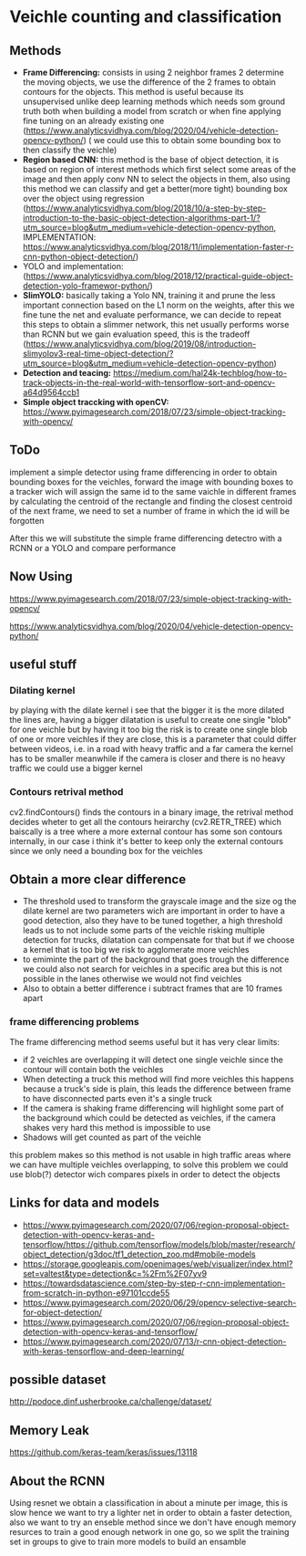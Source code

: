# Veichle counting and classification

## Methods 

- **Frame Differencing:** consists in using 2 neighbor frames 2 determine the moving objects, we use the difference of the 2 frames to obtain contours for the objects.
  This method is useful because its unsupervised unlike deep learning methods which needs som ground truth both when building a model from scratch or when fine applying fine tuning on an already existing one (https://www.analyticsvidhya.com/blog/2020/04/vehicle-detection-opencv-python/) ( we could use this to obtain some bounding box to then classify the veichle)
- **Region based CNN:** this method is the base of object detection, it is based on region of interest methods which first select some areas of the image and then apply conv NN to select the objects in them, also using this method we can classify and get a better(more tight) bounding box over the object using regression (https://www.analyticsvidhya.com/blog/2018/10/a-step-by-step-introduction-to-the-basic-object-detection-algorithms-part-1/?utm_source=blog&utm_medium=vehicle-detection-opencv-python, IMPLEMENTATION: https://www.analyticsvidhya.com/blog/2018/11/implementation-faster-r-cnn-python-object-detection/)
- YOLO and implementation: (https://www.analyticsvidhya.com/blog/2018/12/practical-guide-object-detection-yolo-framewor-python/)
- **SlimYOLO:** basically taking a Yolo NN, training it and prune the less important connection based on the L1 norm on the weights, after this we fine tune the net and evaluate performance, we can decide to repeat this steps to obtain a slimmer network, this net usually performs worse than RCNN but we gain evaluation speed, this is the tradeoff (https://www.analyticsvidhya.com/blog/2019/08/introduction-slimyolov3-real-time-object-detection/?utm_source=blog&utm_medium=vehicle-detection-opencv-python)
- **Detection and teacing:** https://medium.com/hal24k-techblog/how-to-track-objects-in-the-real-world-with-tensorflow-sort-and-opencv-a64d9564ccb1
- **Simple object traccking with openCV:** https://www.pyimagesearch.com/2018/07/23/simple-object-tracking-with-opencv/

## ToDo

implement a simple detector using frame differencing in order to obtain bounding boxes for the veichles, forward the image with bounding boxes to a tracker wich will assign the same id to the same vaichle in different frames by calculating the centroid of the rectangle and finding the closest centroid of the next frame, we need to set a number of frame in which the id will be forgotten 

After this we will substitute the simple frame differencing detectro with a RCNN or a YOLO and compare performance

## Now Using

https://www.pyimagesearch.com/2018/07/23/simple-object-tracking-with-opencv/

https://www.analyticsvidhya.com/blog/2020/04/vehicle-detection-opencv-python/

## useful stuff

### Dilating kernel

by playing with the dilate kernel i see that the bigger it is the more dilated the lines are, having a bigger dilatation is useful to create one single "blob" for one veichle but by having it too big the risk is to create one single blob of one or more veichles if they are close, this is a parameter that could differ between videos, i.e. in a road with heavy traffic and a far camera the kernel has to be smaller meanwhile if the camera is closer and there is no heavy traffic we could use a bigger kernel

### Contours retrival method

cv2.findContours() finds the contours in a binary image, the retrival method decides wheter to get all the contours heirarchy (cv2.RETR_TREE) which baiscally is a tree where a more external contour has some son contours internally, in our case i think it's better to keep only the external contours since we only need a bounding box for the veichles 

## Obtain a more clear difference

- The threshold used to transform the grayscale image and the size og the dilate kernel are two parameters wich are important in order to have a good detection, also they have to be tuned together, a high threshold leads us to not include some parts of the veichle risking multiple detection for trucks, dilatation can compensate for that but if we choose a kernel that is too big we risk to agglomerate more veichles 
- to emiminte the part of the background that goes trough the difference we could also not search for veichles in a specific area but this is not possible in the lanes otherwise we would not find veichles
- Also to obtain a better difference i subtract frames that are 10 frames apart

### frame differencing problems

The frame differencing method seems useful but it has very clear limits:

- if 2 veichles are overlapping it will detect one single veichle since the contour will contain both the veichles 
- When detecting a truck this method will find more veichles this happens because a truck's side is plain, this leads the difference between frame to have disconnected parts even it's a single truck
- If the camera is shaking frame differencing will highlight some part of the background which could be detected as veichles, if the camera shakes very hard this method is impossible to use 
- Shadows will get counted as part of the veichle 

this problem makes so this method is not usable in high traffic areas where we can have multiple veichles overlapping, to solve this problem we could use blob(?) detector wich compares pixels in order to detect the objects

## Links for data and models 

- https://www.pyimagesearch.com/2020/07/06/region-proposal-object-detection-with-opencv-keras-and-tensorflow/https://github.com/tensorflow/models/blob/master/research/object_detection/g3doc/tf1_detection_zoo.md#mobile-models 
- https://storage.googleapis.com/openimages/web/visualizer/index.html?set=valtest&type=detection&c=%2Fm%2F07yv9
- https://towardsdatascience.com/step-by-step-r-cnn-implementation-from-scratch-in-python-e97101ccde55
- https://www.pyimagesearch.com/2020/06/29/opencv-selective-search-for-object-detection/
- https://www.pyimagesearch.com/2020/07/06/region-proposal-object-detection-with-opencv-keras-and-tensorflow/
- https://www.pyimagesearch.com/2020/07/13/r-cnn-object-detection-with-keras-tensorflow-and-deep-learning/

## possible dataset

http://podoce.dinf.usherbrooke.ca/challenge/dataset/

## Memory Leak

https://github.com/keras-team/keras/issues/13118

## About the RCNN

Using resnet we obtain a classification in about a minute per image, this is slow hence we want to try a lighter net in order to obtain a faster detection, also we want to try an enseble method since we don't have enough memory resurces to train a good enough network in one go, so we split the training set in groups to give to train more models to build an ensamble